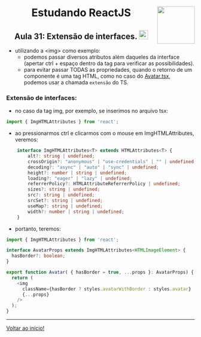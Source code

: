 <div align="center">
<a href="https://github.com/monicaquintal" target="_blank"><img align="right" height="100" src="https://cdn.jsdelivr.net/gh/devicons/devicon/icons/react/react-original.svg" /></a>
<h1>Estudando ReactJS</h1>
<h2>Aula 31: Extensão de interfaces. <img src="https://cdn.jsdelivr.net/gh/devicons/devicon/icons/typescript/typescript-original.svg" width="24px"/></h2>
</div>

- utilizando a &lt;img&gt; como exemplo:
  - podemos passar diversos atributos além daqueles da interface (apertar ctrl + espaço dentro da tag para verificar as possibilidades).
  - para evitar passar TODAS as propriedades, quando o retorno de um componente é uma tag HTML, como no caso do [Avatar.tsx](../../projetos/01-fundamentos-reactjs-ts/src/components/Avatar.tsx), podemos usar a chamada `extensão` do TS.

### Extensão de interfaces:

- no caso da tag img, por exemplo, se inserimos no arquivo tsx:

~~~ts
import { ImgHTMLAttributes } from 'react';
~~~

- ao pressionarmos ctrl e clicarmos com o mouse em ImgHTMLAttributes, veremos:

~~~ts
    interface ImgHTMLAttributes<T> extends HTMLAttributes<T> {
        alt?: string | undefined;
        crossOrigin?: "anonymous" | "use-credentials" | "" | undefined;
        decoding?: "async" | "auto" | "sync" | undefined;
        height?: number | string | undefined;
        loading?: "eager" | "lazy" | undefined;
        referrerPolicy?: HTMLAttributeReferrerPolicy | undefined;
        sizes?: string | undefined;
        src?: string | undefined;
        srcSet?: string | undefined;
        useMap?: string | undefined;
        width?: number | string | undefined;
    }
~~~    

- portanto, teremos:

~~~ts
import { ImgHTMLAttributes } from 'react';

interface AvatarProps extends ImgHTMLAttributes<HTMLImageElement> {
  hasBorder?: boolean;
}

export function Avatar( { hasBorder = true, ...props }: AvatarProps) {
  return (
    <img 
      className={hasBorder ? styles.avatarWithBorder : styles.avatar} 
      {...props} 
    />
  );
}
~~~

---

[Voltar ao início!](https://github.com/monicaquintal/estudandoReact/)